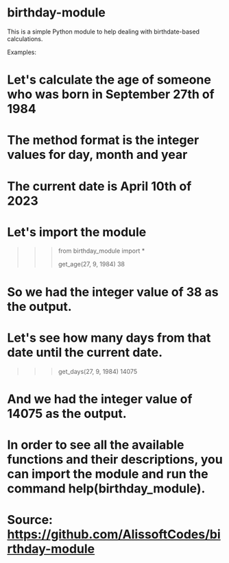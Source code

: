 # birthday-module
This is a simple Python module to help dealing with birthdate-based calculations.


Examples:

# Let's calculate the age of someone who was born in September 27th of 1984
# The method format is the integer values for day, month and year
# The current date is April 10th of 2023

# Let's import the module

>>>from birthday_module import *
>>>
>>>get_age(27, 9, 1984)
>>>38
# So we had the integer value of 38 as the output.
# Let's see how many days from that date until the current date.
>>>get_days(27, 9, 1984)
>>>14075
# And we had the integer value of 14075 as the output.
# In order to see all the available functions and their descriptions, you can import the module and run the command help(birthday_module).

# Source: https://github.com/AlissoftCodes/birthday-module
